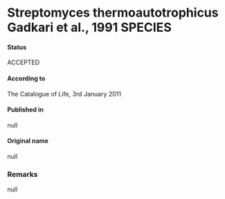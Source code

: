 # Streptomyces thermoautotrophicus Gadkari et al., 1991 SPECIES

#### Status
ACCEPTED

#### According to
The Catalogue of Life, 3rd January 2011

#### Published in
null

#### Original name
null

### Remarks
null